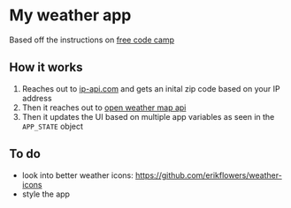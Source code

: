 # My weather app

Based off the instructions on <a href="https://www.freecodecamp.com/challenges/show-the-local-weather" target="_blank">free code camp</a>

## How it works

1. Reaches out to <a href="http://ip-api.com/"  target="_blank">ip-api.com</a> and gets an inital zip code based on your IP address
2. Then it reaches out to <a href="http://openweathermap.org/api" target="_blank">open weather map api</a>
3. Then it updates the UI based on multiple app variables as seen in the `APP_STATE` object

## To do
- look into better weather icons: https://github.com/erikflowers/weather-icons
- style the app